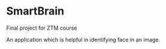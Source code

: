 # SmartBrain
Final project for ZTM course

An application which is helpful in identifying face in an image.
